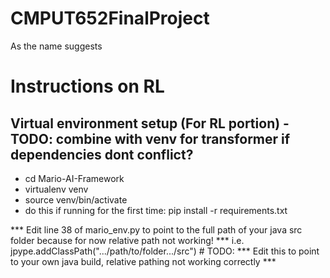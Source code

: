 # CMPUT652FinalProject
As the name suggests

# Instructions on RL

## Virtual environment setup (For RL portion) - TODO: combine with venv for transformer if dependencies dont conflict?
- cd Mario-AI-Framework
- virtualenv venv
- source venv/bin/activate
- do this if running for the first time: pip install -r requirements.txt

*** Edit line 38 of mario_env.py to point to the full path of your java src folder because for now relative path not working! ***
i.e. jpype.addClassPath(".../path/to/folder.../src") # TODO: *** Edit this to point to your own java build, relative pathing not working correctly ***

